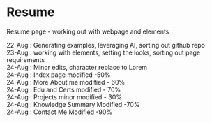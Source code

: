 # Resume
Resume page - working out with webpage and elements

22-Aug : Generating examples, leveraging AI, sorting out github repo   
23-Aug : working with elements, setting the looks, sorting out page requirements    
24-Aug : Minor edits, character replace to Lorem    
24-Aug : Index page modified -50%   
24-Aug : More About me modified - 60%   
24-Aug : Edu and Certs modified - 70%   
24-Aug : Projects minor modified - 30%  
24-Aug : Knowledge Summary Modified -70%    
24-Aug : Contact Me Modified -90%   